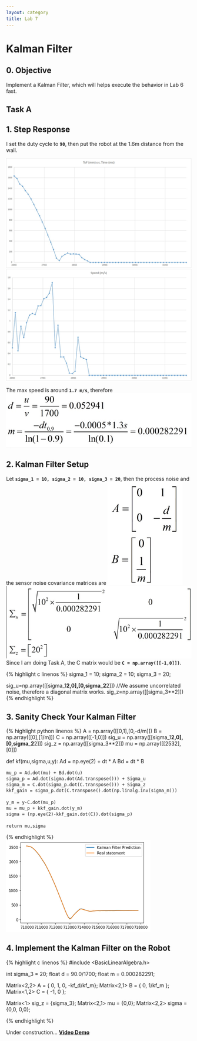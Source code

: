 ```yaml
---
layout: category
title: Lab 7
---
```


# Kalman Filter

## 0. Objective
Implement a Kalman Filter, which will helps execute the behavior in Lab 6 fast.

## Task A
## 1. Step Response
I set the duty cycle to **`90`**, then put the robot at the 1.6m distance from the wall.

![](https://github.com/soulkun/ECE5960-Fast-Robots/raw/main/labs/7/0.jpg)
![](https://github.com/soulkun/ECE5960-Fast-Robots/raw/main/labs/7/1.jpg)

The max speed is around **`1.7 m/s`**, therefore
![](https://github.com/soulkun/ECE5960-Fast-Robots/raw/main/labs/7/2.jpg)


## 2. Kalman Filter Setup
Let **`sigma_1 = 10, sigma_2 = 10, sigma_3 = 20`**, then the process noise and the sensor noise covariance matrices are
![](https://github.com/soulkun/ECE5960-Fast-Robots/raw/main/labs/7/3.jpg)
![](https://github.com/soulkun/ECE5960-Fast-Robots/raw/main/labs/7/4.jpg)
Since I am doing Task A, the C matrix would be **`C = np.array([[-1,0]])`**.

{% highlight c linenos %}
sigma_1 = 10;
sigma_2 = 10;
sigma_3 = 20;

sig_u=np.array([[sigma_1**2,0],[0,sigma_2**2]]) //We assume uncorrelated noise, therefore a diagonal matrix works.
sig_z=np.array([[sigma_3**2]])
{% endhighlight %}

## 3. Sanity Check Your Kalman Filter
{% highlight python linenos %}
A = np.array([[0,1],[0,-d/m]])
B = np.array([[0],[1/m]])
C = np.array([[-1,0]])
sig_u = np.array([[sigma_1**2,0],[0,sigma_2**2]])
sig_z = np.array([[sigma_3**2]])
mu = np.array([[2532],[0]])

def kf(mu,sigma,u,y):
    Ad = np.eye(2) + dt * A
    Bd = dt * B

    mu_p = Ad.dot(mu) + Bd.dot(u) 
    sigma_p = Ad.dot(sigma.dot(Ad.transpose())) + Sigma_u
    sigma_m = C.dot(sigma_p.dot(C.transpose())) + Sigma_z
    kkf_gain = sigma_p.dot(C.transpose().dot(np.linalg.inv(sigma_m)))

    y_m = y-C.dot(mu_p)
    mu = mu_p + kkf_gain.dot(y_m)    
    sigma = (np.eye(2)-kkf_gain.dot(C)).dot(sigma_p)

    return mu,sigma
{% endhighlight %}
![](https://github.com/soulkun/ECE5960-Fast-Robots/raw/main/labs/7/5.png)

## 4. Implement the Kalman Filter on the Robot
{% highlight c linenos %}
#include <BasicLinearAlgebra.h>

int sigma_3 = 20;
float d = 90.0/1700;
float m = 0.000282291;

Matrix<2,2> A = { 0, 1,
                  0, -kf_d/kf_m};
Matrix<2,1> B = { 0,
                 1/kf_m };
Matrix<1,2> C = { -1, 0 };



Matrix<1> sig_z = {sigma_3};
Matrix<2,1> mu = {0,0};
Matrix<2,2> sigma = {0,0,
                     0,0};

{% endhighlight %}

Under construction...
**[Video Demo](https://youtu.be/Eszzcpb_Q5k)**